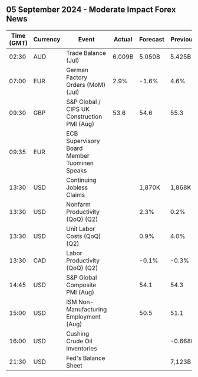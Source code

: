 ## 05 September 2024 - Moderate Impact Forex News

| Time (GMT) | Currency | Event | Actual | Forecast | Previous |
|------|----------|-------|--------|----------|----------|
| 02:30 | AUD | Trade Balance (Jul) | 6.009B | 5.050B | 5.425B |
| 07:00 | EUR | German Factory Orders (MoM) (Jul) | 2.9% | -1.6% | 4.6% |
| 09:30 | GBP | S&P Global / CIPS UK Construction PMI (Aug) | 53.6 | 54.6 | 55.3 |
| 09:35 | EUR | ECB Supervisory Board Member Tuominen Speaks |  |  |  |
| 13:30 | USD | Continuing Jobless Claims |  | 1,870K | 1,868K |
| 13:30 | USD | Nonfarm Productivity (QoQ) (Q2) |  | 2.3% | 0.2% |
| 13:30 | USD | Unit Labor Costs (QoQ) (Q2) |  | 0.9% | 4.0% |
| 13:30 | CAD | Labor Productivity (QoQ) (Q2) |  | -0.1% | -0.3% |
| 14:45 | USD | S&P Global Composite PMI (Aug) |  | 54.1 | 54.3 |
| 15:00 | USD | ISM Non-Manufacturing Employment (Aug) |  | 50.5 | 51.1 |
| 16:00 | USD | Cushing Crude Oil Inventories |  |  | -0.668M |
| 21:30 | USD | Fed's Balance Sheet |  |  | 7,123B |
